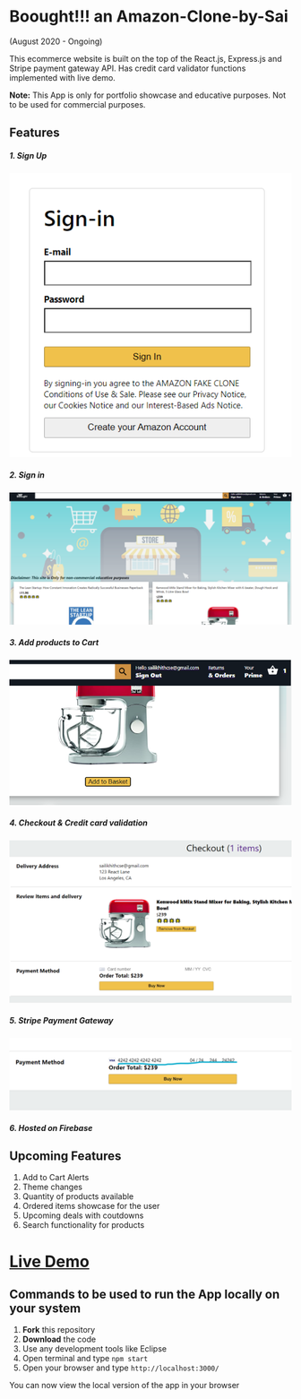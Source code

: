 # Boought!!! an Amazon-Clone-by-Sai
(August 2020 - Ongoing) 

This ecommerce website is built on the top of the React.js, Express.js and Stripe payment gateway API. Has credit card validator functions implemented with live demo.

**Note:** This App is only for portfolio showcase and educative purposes. Not to be used for commercial purposes.

## Features
##### 1. Sign Up
![Sign Up](/src/images/signin.png)
##### 2. Sign in
![Sign in](/src/images/page.png)
##### 3. Add products to Cart
![Add products to Cart](/src/images/addtocart.png)
##### 4. Checkout & Credit card validation
![Checkout](/src/images/checkout.png)
##### 5. Stripe Payment Gateway
![Payment](/src/images/dummy.png)
##### 6. Hosted on Firebase 


## Upcoming Features
1. Add to Cart Alerts
2. Theme changes
3. Quantity of products available
4. Ordered items showcase for the user
5. Upcoming deals with coutdowns
6. Search functionality for products


# <a href="https://mini-atoz-clone-sai-likhith.web.app/"> Live Demo</a>

## Commands to be used to run the App locally on your system

1. **Fork** this repository
2. **Download** the code
3. Use any development tools like Eclipse
4. Open terminal and type ```npm start```
5. Open your browser and type ```http://localhost:3000/```

You can now view the local version of the app in your browser
